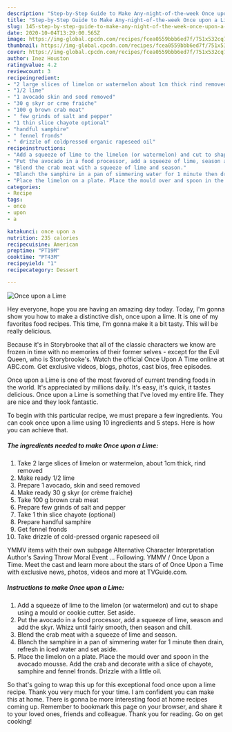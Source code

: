 ```yaml
---
description: "Step-by-Step Guide to Make Any-night-of-the-week Once upon a Lime"
title: "Step-by-Step Guide to Make Any-night-of-the-week Once upon a Lime"
slug: 145-step-by-step-guide-to-make-any-night-of-the-week-once-upon-a-lime
date: 2020-10-04T13:29:00.565Z
image: https://img-global.cpcdn.com/recipes/fcea0559bbb6ed7f/751x532cq70/once-upon-a-lime-recipe-main-photo.jpg
thumbnail: https://img-global.cpcdn.com/recipes/fcea0559bbb6ed7f/751x532cq70/once-upon-a-lime-recipe-main-photo.jpg
cover: https://img-global.cpcdn.com/recipes/fcea0559bbb6ed7f/751x532cq70/once-upon-a-lime-recipe-main-photo.jpg
author: Inez Houston
ratingvalue: 4.2
reviewcount: 3
recipeingredient:
- "2 large slices of limelon or watermelon about 1cm thick rind removed"
- "1/2 lime"
- "1 avocado skin and seed removed"
- "30 g skyr or crme fraiche"
- "100 g brown crab meat"
- " few grinds of salt and pepper"
- "1 thin slice chayote optional"
- "handful samphire"
- " fennel fronds"
- " drizzle of coldpressed organic rapeseed oil"
recipeinstructions:
- "Add a squeeze of lime to the limelon (or watermelon) and cut to shape using a mould or cookie cutter. Set aside."
- "Put the avocado in a food processor, add a squeeze of lime, season and add the skyr. Whizz until fairly smooth, then season and chill."
- "Blend the crab meat with a squeeze of lime and season."
- "Blanch the samphire in a pan of simmering water for 1 minute then drain, refresh in iced water and set aside."
- "Place the limelon on a plate. Place the mould over and spoon in the avocado mousse. Add the crab and decorate with a slice of chayote, samphire and fennel fronds. Drizzle with a little oil."
categories:
- Recipe
tags:
- once
- upon
- a

katakunci: once upon a 
nutrition: 235 calories
recipecuisine: American
preptime: "PT19M"
cooktime: "PT43M"
recipeyield: "1"
recipecategory: Dessert

---
```



![Once upon a Lime](https://img-global.cpcdn.com/recipes/fcea0559bbb6ed7f/751x532cq70/once-upon-a-lime-recipe-main-photo.jpg)

Hey everyone, hope you are having an amazing day today. Today, I'm gonna show you how to make a distinctive dish, once upon a lime. It is one of my favorites food recipes. This time, I'm gonna make it a bit tasty. This will be really delicious.

Because it&#39;s in Storybrooke that all of the classic characters we know are frozen in time with no memories of their former selves - except for the Evil Queen, who is Storybrooke&#39;s. Watch the official Once Upon A Time online at ABC.com. Get exclusive videos, blogs, photos, cast bios, free episodes.

Once upon a Lime is one of the most favored of current trending foods in the world. It's appreciated by millions daily. It's easy, it's quick, it tastes delicious. Once upon a Lime is something that I've loved my entire life. They are nice and they look fantastic.


To begin with this particular recipe, we must prepare a few ingredients. You can cook once upon a lime using 10 ingredients and 5 steps. Here is how you can achieve that.

<!--inarticleads1-->

##### The ingredients needed to make Once upon a Lime:

1. Take 2 large slices of limelon or watermelon, about 1cm thick, rind removed
1. Make ready 1/2 lime
1. Prepare 1 avocado, skin and seed removed
1. Make ready 30 g skyr (or crème fraiche)
1. Take 100 g brown crab meat
1. Prepare  few grinds of salt and pepper
1. Take 1 thin slice chayote (optional)
1. Prepare handful samphire
1. Get  fennel fronds
1. Take  drizzle of cold-pressed organic rapeseed oil


YMMV items with their own subpage Alternative Character Interpretation Author&#39;s Saving Throw Moral Event … Following. YMMV / Once Upon a Time. Meet the cast and learn more about the stars of of Once Upon a Time with exclusive news, photos, videos and more at TVGuide.com. 

<!--inarticleads2-->

##### Instructions to make Once upon a Lime:

1. Add a squeeze of lime to the limelon (or watermelon) and cut to shape using a mould or cookie cutter. Set aside.
1. Put the avocado in a food processor, add a squeeze of lime, season and add the skyr. Whizz until fairly smooth, then season and chill.
1. Blend the crab meat with a squeeze of lime and season.
1. Blanch the samphire in a pan of simmering water for 1 minute then drain, refresh in iced water and set aside.
1. Place the limelon on a plate. Place the mould over and spoon in the avocado mousse. Add the crab and decorate with a slice of chayote, samphire and fennel fronds. Drizzle with a little oil.




So that's going to wrap this up for this exceptional food once upon a lime recipe. Thank you very much for your time. I am confident you can make this at home. There is gonna be more interesting food at home recipes coming up. Remember to bookmark this page on your browser, and share it to your loved ones, friends and colleague. Thank you for reading. Go on get cooking!
